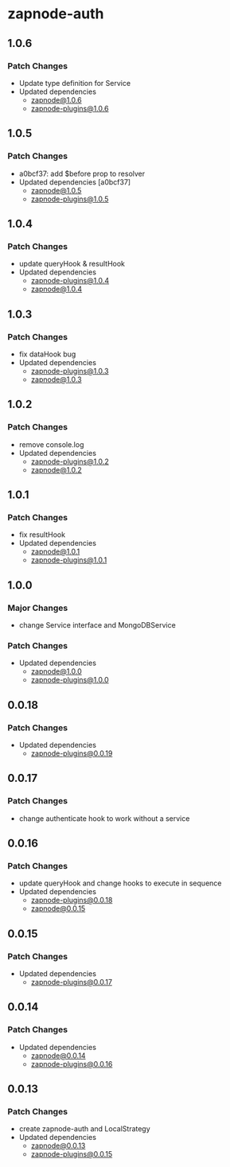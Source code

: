 # zapnode-auth

## 1.0.6

### Patch Changes

- Update type definition for Service
- Updated dependencies
  - zapnode@1.0.6
  - zapnode-plugins@1.0.6

## 1.0.5

### Patch Changes

- a0bcf37: add $before prop to resolver
- Updated dependencies [a0bcf37]
  - zapnode@1.0.5
  - zapnode-plugins@1.0.5

## 1.0.4

### Patch Changes

- update queryHook & resultHook
- Updated dependencies
  - zapnode-plugins@1.0.4
  - zapnode@1.0.4

## 1.0.3

### Patch Changes

- fix dataHook bug
- Updated dependencies
  - zapnode-plugins@1.0.3
  - zapnode@1.0.3

## 1.0.2

### Patch Changes

- remove console.log
- Updated dependencies
  - zapnode-plugins@1.0.2
  - zapnode@1.0.2

## 1.0.1

### Patch Changes

- fix resultHook
- Updated dependencies
  - zapnode@1.0.1
  - zapnode-plugins@1.0.1

## 1.0.0

### Major Changes

- change Service interface and MongoDBService

### Patch Changes

- Updated dependencies
  - zapnode@1.0.0
  - zapnode-plugins@1.0.0

## 0.0.18

### Patch Changes

- Updated dependencies
  - zapnode-plugins@0.0.19

## 0.0.17

### Patch Changes

- change authenticate hook to work without a service

## 0.0.16

### Patch Changes

- update queryHook and change hooks to execute in sequence
- Updated dependencies
  - zapnode-plugins@0.0.18
  - zapnode@0.0.15

## 0.0.15

### Patch Changes

- Updated dependencies
  - zapnode-plugins@0.0.17

## 0.0.14

### Patch Changes

- Updated dependencies
  - zapnode@0.0.14
  - zapnode-plugins@0.0.16

## 0.0.13

### Patch Changes

- create zapnode-auth and LocalStrategy
- Updated dependencies
  - zapnode@0.0.13
  - zapnode-plugins@0.0.15

